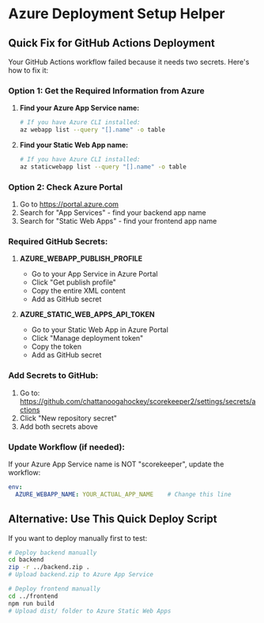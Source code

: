 # Azure Deployment Setup Helper

## Quick Fix for GitHub Actions Deployment

Your GitHub Actions workflow failed because it needs two secrets. Here's how to fix it:

### Option 1: Get the Required Information from Azure

1. **Find your Azure App Service name:**
   ```bash
   # If you have Azure CLI installed:
   az webapp list --query "[].name" -o table
   ```

2. **Find your Static Web App name:**
   ```bash
   # If you have Azure CLI installed:
   az staticwebapp list --query "[].name" -o table
   ```

### Option 2: Check Azure Portal

1. Go to https://portal.azure.com
2. Search for "App Services" - find your backend app name
3. Search for "Static Web Apps" - find your frontend app name

### Required GitHub Secrets:

1. **AZURE_WEBAPP_PUBLISH_PROFILE**
   - Go to your App Service in Azure Portal
   - Click "Get publish profile" 
   - Copy the entire XML content
   - Add as GitHub secret

2. **AZURE_STATIC_WEB_APPS_API_TOKEN**
   - Go to your Static Web App in Azure Portal
   - Click "Manage deployment token"
   - Copy the token
   - Add as GitHub secret

### Add Secrets to GitHub:

1. Go to: https://github.com/chattanoogahockey/scorekeeper2/settings/secrets/actions
2. Click "New repository secret"
3. Add both secrets above

### Update Workflow (if needed):

If your Azure App Service name is NOT "scorekeeper", update the workflow:

```yaml
env:
  AZURE_WEBAPP_NAME: YOUR_ACTUAL_APP_NAME    # Change this line
```

## Alternative: Use This Quick Deploy Script

If you want to deploy manually first to test:

```bash
# Deploy backend manually
cd backend
zip -r ../backend.zip .
# Upload backend.zip to Azure App Service

# Deploy frontend manually  
cd ../frontend
npm run build
# Upload dist/ folder to Azure Static Web Apps
```
